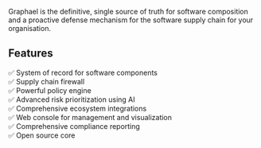 Graphael is the definitive, single source of truth for software composition and
a proactive defense mechanism for the software supply chain for your
organisation.

## Features

:white_check_mark: System of record for software components  
:white_check_mark: Supply chain firewall  
:white_check_mark: Powerful policy engine  
:white_check_mark: Advanced risk prioritization using AI  
:white_check_mark: Comprehensive ecosystem integrations  
:white_check_mark: Web console for management and visualization  
:white_check_mark: Comprehensive compliance reporting  
:white_check_mark: Open source core  
